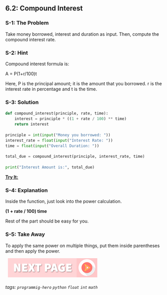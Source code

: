 ## 6.2: Compound Interest

### S-1: The Problem
Take money borrowed, interest and duration as input. Then, compute the compound interest rate.

### S-2: Hint
Compound interest formula is:

A = P(1+r/100)t

Here, P is the principal amount; it is the amount that you borrowed. r is the interest rate in percentage and t is the time.

### S-3: Solution

```python
def compound_interest(principle, rate, time):
	interest = principle * ((1 + rate / 100) ** time)
	return interest

principle = int(input("Money you borrowed: "))
interest_rate = float(input("Interest Rate: "))
time = float(input("Overall Duration: "))

total_due = compound_interest(principle, interest_rate, time)

print("Interest Amount is:", total_due)
```

**[Try It:](/https://play.google.com/store/apps/details?id=com.learnprogramming.codecamp)**

### S-4: Explanation
Inside the function, just look into the power calculation. 

**(1 + rate / 100)  time**

Rest of the part should be easy for you. 

### S-5: Take Away
To apply the same power on multiple things, put them inside parentheses and then apply the power. 


&nbsp;
[![Next Page](assets/next-button.png)](Calculate-Grades.md)
&nbsp;

###### tags: `programmig-hero` `python` `float` `int` `math`
